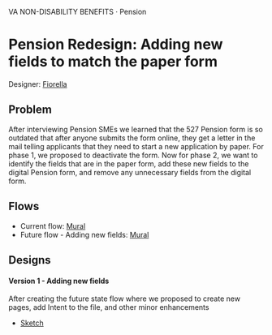 VA NON-DISABILITY BENEFITS · Pension 

# Pension Redesign: Adding new fields to match the paper form

Designer: [Fiorella](https://github.com/fiorella-io)

## Problem
After interviewing Pension SMEs we learned that the 527 Pension form is so outdated that after anyone submits the form online, they get a letter in the mail telling applicants that they need to start a new application by paper. For phase 1, we proposed to deactivate the form. Now for phase 2, we want to identify the fields that are in the paper form, add these new fields to the digital Pension form, and remove any unnecessary fields from the digital form. 

## Flows
-   Current flow: [Mural](https://app.mural.co/t/departmentofveteransaffairs9999/m/departmentofveteransaffairs9999/1683826730324/61b509f935adaa2acf2f7769a5ba911726a7b237?wid=0-1692377011261)
-   Future flow - Adding new fields: [Mural](https://app.mural.co/t/departmentofveteransaffairs9999/m/departmentofveteransaffairs9999/1683826730324/61b509f935adaa2acf2f7769a5ba911726a7b237?wid=143-1692808715076)

## Designs
#### Version 1 - Adding new fields
After creating the future state flow where we proposed to create new pages, add Intent to the file, and other minor enhancements
-   [Sketch](https://www.sketch.com/s/75b363db-6be8-4b7e-8655-8f12f1ea5554)
